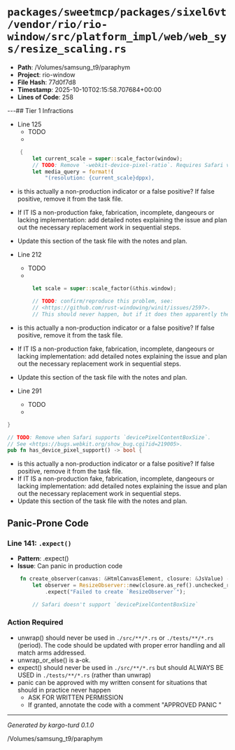 # `packages/sweetmcp/packages/sixel6vt/vendor/rio/rio-window/src/platform_impl/web/web_sys/resize_scaling.rs`

- **Path**: /Volumes/samsung_t9/paraphym
- **Project**: rio-window
- **File Hash**: 77d0f7d8  
- **Timestamp**: 2025-10-10T02:15:58.707684+00:00  
- **Lines of Code**: 258

---## Tier 1 Infractions 


- Line 125
  - TODO
  - 

```rust
    {
        let current_scale = super::scale_factor(window);
        // TODO: Remove `-webkit-device-pixel-ratio`. Requires Safari v16.
        let media_query = format!(
            "(resolution: {current_scale}dppx),
```

- is this actually a non-production indicator or a false positive? If false positive, remove it from the task file.
- If IT IS a non-production fake, fabrication, incomplete, dangeours or lacking implementation: add detailed notes explaining the issue and plan out the necessary replacement work in sequential steps. 
- Update this section of the task file with the notes and plan.


- Line 212
  - TODO
  - 

```rust
        let scale = super::scale_factor(&this.window);

        // TODO: confirm/reproduce this problem, see:
        // <https://github.com/rust-windowing/winit/issues/2597>.
        // This should never happen, but if it does then apparently the scale factor didn't change.
```

- is this actually a non-production indicator or a false positive? If false positive, remove it from the task file.
- If IT IS a non-production fake, fabrication, incomplete, dangeours or lacking implementation: add detailed notes explaining the issue and plan out the necessary replacement work in sequential steps. 
- Update this section of the task file with the notes and plan.


- Line 291
  - TODO
  - 

```rust
}

// TODO: Remove when Safari supports `devicePixelContentBoxSize`.
// See <https://bugs.webkit.org/show_bug.cgi?id=219005>.
pub fn has_device_pixel_support() -> bool {
```

- is this actually a non-production indicator or a false positive? If false positive, remove it from the task file.
- If IT IS a non-production fake, fabrication, incomplete, dangeours or lacking implementation: add detailed notes explaining the issue and plan out the necessary replacement work in sequential steps. 
- Update this section of the task file with the notes and plan.

## Panic-Prone Code


### Line 141: `.expect()`

- **Pattern**: .expect()
- **Issue**: Can panic in production code

```rust
    fn create_observer(canvas: &HtmlCanvasElement, closure: &JsValue) -> ResizeObserver {
        let observer = ResizeObserver::new(closure.as_ref().unchecked_ref())
            .expect("Failed to create `ResizeObserver`");

        // Safari doesn't support `devicePixelContentBoxSize`
```

### Action Required

- unwrap() should never be used in `./src/**/*.rs` or `./tests/**/*.rs` (period). The code should be updated with proper error handling and all match arms addressed.
- unwrap_or_else() is a-ok. 
- expect() should never be used in `./src/**/*.rs` but should ALWAYS BE USED in `./tests/**/*.rs` (rather than unwrap)
- panic can be approved with my written consent for situations that should in practice never happen  
  - ASK FOR WRITTEN PERMISSION
  - If granted, annotate the code with a comment "APPROVED PANIC "

---

*Generated by kargo-turd 0.1.0*

/Volumes/samsung_t9/paraphym